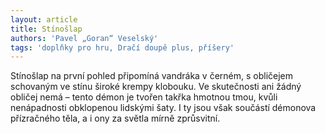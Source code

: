 ```yaml
---
layout: article
title: Stínošlap
authors: 'Pavel „Goran“ Veselský'
tags: 'doplňky pro hru, Dračí doupě plus, příšery'
---
```


Stínošlap na první pohled připomíná vandráka v černém, s obličejem schovaným ve stínu široké krempy klobouku. Ve skutečnosti ani žádný obličej nemá – tento démon je tvořen takřka hmotnou tmou, kvůli nenápadnosti obklopenou lidskými šaty. I ty jsou však součástí démonova přízračného těla, a i ony za světla mírně zprůsvitní.
